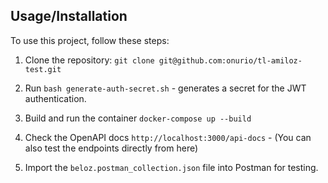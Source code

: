 ## Usage/Installation

To use this project, follow these steps:

1. Clone the repository: `git clone git@github.com:onurio/tl-amiloz-test.git`

2. Run `bash generate-auth-secret.sh` - generates a secret for the JWT authentication.

3. Build and run the container `docker-compose up --build`

4. Check the OpenAPI docs `http://localhost:3000/api-docs` - (You can also test the endpoints directly from here)

5. Import the `beloz.postman_collection.json` file into Postman for testing.
